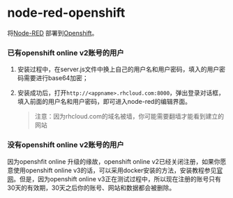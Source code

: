 
node-red-openshift
================

将[Node-RED](http://nodered.org) 部署到[Openshift](https://www.openshift.com)。

### 已有openshift online v2账号的用户

1. 安装过程中，在server.js文件中换上自己的用户名和用户密码，填入的用户密码需要进行base64加密；

2. 安装成功后，打开`http://<appname>.rhcloud.com:8000`，弹出登录对话框，填入前面的用户名和用户密码，即可进入node-red的编辑界面。

   > 注意：因为rhcloud.com的域名被墙，你可能需要翻墙才能看到建立的网站

### 没有openshift online v2账号的用户

因为openshfit online 升级的缘故，openshift online v2已经关闭注册，如果你愿意使用openshift online v3的话，可以采用docker安装的方法，安装教程参见[官网](http://nodered.org/docs/platforms/docker)。但是，因为openshift online v3正在测试过程中，所以现在注册的账号只有30天的有效期，30天之后你的账号、网站和数据都会被删除。